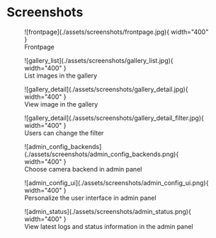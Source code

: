 # Screenshots

<figure markdown>
  ![frontpage](./assets/screenshots/frontpage.jpg){ width="400" }
  <figcaption>Frontpage</figcaption>
</figure>

<figure markdown>
  ![gallery_list](./assets/screenshots/gallery_list.jpg){ width="400" }
  <figcaption>List images in the gallery</figcaption>
</figure>

<figure markdown>
  ![gallery_detail](./assets/screenshots/gallery_detail.jpg){ width="400" }
  <figcaption>View image in the gallery</figcaption>
</figure>

<figure markdown>
  ![gallery_detail](./assets/screenshots/gallery_detail_filter.jpg){ width="400" }
  <figcaption>Users can change the filter</figcaption>
</figure>

<figure markdown>
  ![admin_config_backends](./assets/screenshots/admin_config_backends.png){ width="400" }
  <figcaption>Choose camera backend in admin panel</figcaption>
</figure>

<figure markdown>
  ![admin_config_ui](./assets/screenshots/admin_config_ui.png){ width="400" }
  <figcaption>Personalize the user interface in admin panel</figcaption>
</figure>

<figure markdown>
  ![admin_status](./assets/screenshots/admin_status.png){ width="400" }
  <figcaption>View latest logs and status information in the admin panel</figcaption>
</figure>
